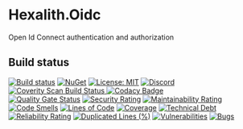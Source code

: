 # Hexalith.Oidc
Open Id Connect authentication and authorization 

## Build status

[![Build status](https://github.com/Hexalith/Hexalith.Oidc/actions/workflows/hexalith_build.yml/badge.svg)](https://github.com/Hexalith/Hexalith.Oidc/actions)
[![NuGet](https://img.shields.io/nuget/v/Hexalith.Oidc.svg)](https://www.nuget.org/packages/Hexalith.Oidc)
[![License: MIT](https://img.shields.io/github/license/hexalith/hexalith.oidc)](https://github.com/hexalith/hexalith.oidc/blob/main/LICENSE)
[![Discord](https://img.shields.io/discord/1063152441819942922?label=Discord&logo=discord&logoColor=white&color=d82679)](https://discordapp.com/channels/1102166958918610994/1102166958918610997)
<br/>
<a href="https://scan.coverity.com/projects/hexalith-hexalith-oidc">
  <img alt="Coverity Scan Build Status"
       src="https://scan.coverity.com/projects/30308/badge.svg"/>
</a>
[![Codacy Badge](https://app.codacy.com/project/badge/Grade/9f3644b4447a401189fcbd10738dd964)](https://app.codacy.com/gh/Hexalith/Hexalith.Oidc/dashboard?utm_source=gh&utm_medium=referral&utm_content=&utm_campaign=Badge_grade)
<br/>
[![Quality Gate Status](https://sonarcloud.io/api/project_badges/measure?project=Hexalith_Hexalith.Oidc&metric=alert_status)](https://sonarcloud.io/summary/new_code?id=Hexalith_Hexalith.Oidc)
[![Security Rating](https://sonarcloud.io/api/project_badges/measure?project=Hexalith_Hexalith.Oidc&metric=security_rating)](https://sonarcloud.io/summary/new_code?id=Hexalith_Hexalith.Oidc)
[![Maintainability Rating](https://sonarcloud.io/api/project_badges/measure?project=Hexalith_Hexalith.Oidc&metric=sqale_rating)](https://sonarcloud.io/summary/new_code?id=Hexalith_Hexalith.Oidc)
[![Code Smells](https://sonarcloud.io/api/project_badges/measure?project=Hexalith_Hexalith.Oidc&metric=code_smells)](https://sonarcloud.io/summary/new_code?id=Hexalith_Hexalith.Oidc)
[![Lines of Code](https://sonarcloud.io/api/project_badges/measure?project=Hexalith_Hexalith.Oidc&metric=ncloc)](https://sonarcloud.io/summary/new_code?id=Hexalith_Hexalith.Oidc)
[![Coverage](https://sonarcloud.io/api/project_badges/measure?project=Hexalith_Hexalith.Oidc&metric=coverage)](https://sonarcloud.io/summary/new_code?id=Hexalith_Hexalith.Oidc)
[![Technical Debt](https://sonarcloud.io/api/project_badges/measure?project=Hexalith_Hexalith.Oidc&metric=sqale_index)](https://sonarcloud.io/summary/new_code?id=Hexalith_Hexalith.Oidc)
[![Reliability Rating](https://sonarcloud.io/api/project_badges/measure?project=Hexalith_Hexalith.Oidc&metric=reliability_rating)](https://sonarcloud.io/summary/new_code?id=Hexalith_Hexalith.Oidc)
[![Duplicated Lines (%)](https://sonarcloud.io/api/project_badges/measure?project=Hexalith_Hexalith.Oidc&metric=duplicated_lines_density)](https://sonarcloud.io/summary/new_code?id=Hexalith_Hexalith.Oidc)
[![Vulnerabilities](https://sonarcloud.io/api/project_badges/measure?project=Hexalith_Hexalith.Oidc&metric=vulnerabilities)](https://sonarcloud.io/summary/new_code?id=Hexalith_Hexalith.Oidc)
[![Bugs](https://sonarcloud.io/api/project_badges/measure?project=Hexalith_Hexalith.Oidc&metric=bugs)](https://sonarcloud.io/summary/new_code?id=Hexalith_Hexalith.Oidc)